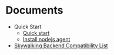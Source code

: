 # Documents

  * Quick Start
    * [Quick start](quick-start.md)
    * [Install nodejs agent](install-agent.md)
  * [Skywalking Backend Compatibility List](compatibility-list.md)
    
